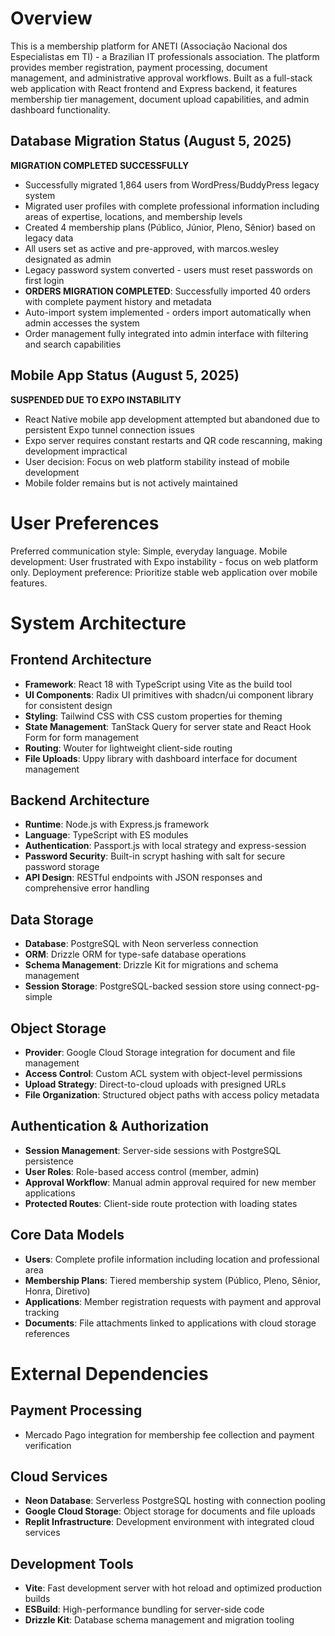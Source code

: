 # Overview

This is a membership platform for ANETI (Associação Nacional dos Especialistas em TI) - a Brazilian IT professionals association. The platform provides member registration, payment processing, document management, and administrative approval workflows. Built as a full-stack web application with React frontend and Express backend, it features membership tier management, document upload capabilities, and admin dashboard functionality.

## Database Migration Status (August 5, 2025)
**MIGRATION COMPLETED SUCCESSFULLY**
- Successfully migrated 1,864 users from WordPress/BuddyPress legacy system
- Migrated user profiles with complete professional information including areas of expertise, locations, and membership levels
- Created 4 membership plans (Público, Júnior, Pleno, Sênior) based on legacy data
- All users set as active and pre-approved, with marcos.wesley designated as admin
- Legacy password system converted - users must reset passwords on first login
- **ORDERS MIGRATION COMPLETED**: Successfully imported 40 orders with complete payment history and metadata
- Auto-import system implemented - orders import automatically when admin accesses the system
- Order management fully integrated into admin interface with filtering and search capabilities

## Mobile App Status (August 5, 2025)
**SUSPENDED DUE TO EXPO INSTABILITY**
- React Native mobile app development attempted but abandoned due to persistent Expo tunnel connection issues
- Expo server requires constant restarts and QR code rescanning, making development impractical
- User decision: Focus on web platform stability instead of mobile development
- Mobile folder remains but is not actively maintained

# User Preferences

Preferred communication style: Simple, everyday language.
Mobile development: User frustrated with Expo instability - focus on web platform only.
Deployment preference: Prioritize stable web application over mobile features.

# System Architecture

## Frontend Architecture
- **Framework**: React 18 with TypeScript using Vite as the build tool
- **UI Components**: Radix UI primitives with shadcn/ui component library for consistent design
- **Styling**: Tailwind CSS with CSS custom properties for theming
- **State Management**: TanStack Query for server state and React Hook Form for form management
- **Routing**: Wouter for lightweight client-side routing
- **File Uploads**: Uppy library with dashboard interface for document management

## Backend Architecture
- **Runtime**: Node.js with Express.js framework
- **Language**: TypeScript with ES modules
- **Authentication**: Passport.js with local strategy and express-session
- **Password Security**: Built-in scrypt hashing with salt for secure password storage
- **API Design**: RESTful endpoints with JSON responses and comprehensive error handling

## Data Storage
- **Database**: PostgreSQL with Neon serverless connection
- **ORM**: Drizzle ORM for type-safe database operations
- **Schema Management**: Drizzle Kit for migrations and schema management
- **Session Storage**: PostgreSQL-backed session store using connect-pg-simple

## Object Storage
- **Provider**: Google Cloud Storage integration for document and file management
- **Access Control**: Custom ACL system with object-level permissions
- **Upload Strategy**: Direct-to-cloud uploads with presigned URLs
- **File Organization**: Structured object paths with access policy metadata

## Authentication & Authorization
- **Session Management**: Server-side sessions with PostgreSQL persistence
- **User Roles**: Role-based access control (member, admin)
- **Approval Workflow**: Manual admin approval required for new member applications
- **Protected Routes**: Client-side route protection with loading states

## Core Data Models
- **Users**: Complete profile information including location and professional area
- **Membership Plans**: Tiered membership system (Público, Pleno, Sênior, Honra, Diretivo)
- **Applications**: Member registration requests with payment and approval tracking
- **Documents**: File attachments linked to applications with cloud storage references

# External Dependencies

## Payment Processing
- Mercado Pago integration for membership fee collection and payment verification

## Cloud Services
- **Neon Database**: Serverless PostgreSQL hosting with connection pooling
- **Google Cloud Storage**: Object storage for documents and file uploads
- **Replit Infrastructure**: Development environment with integrated cloud services

## Development Tools
- **Vite**: Fast development server with hot reload and optimized production builds
- **ESBuild**: High-performance bundling for server-side code
- **Drizzle Kit**: Database schema management and migration tooling